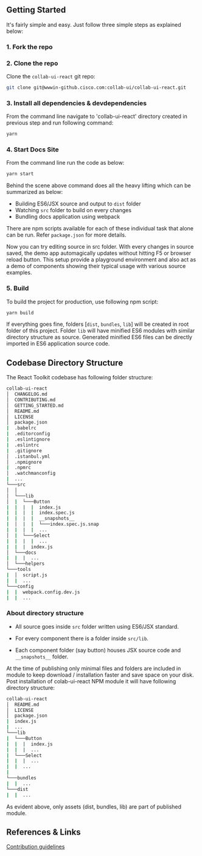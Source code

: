 ## Getting Started

It's fairly simple and easy. Just follow three simple steps as explained below:

### 1. Fork the repo

### 2. Clone the repo

Clone the `collab-ui-react` git repo:

```sh
git clone git@wwwin-github.cisco.com:collab-ui/collab-ui-react.git
```

### 3. Install all dependencies & devdependencies

From the command line navigate to 'collab-ui-react' directory created in previous step
and run following command:

```sh
yarn
```

### 4. Start Docs Site

From the command line run the code
as below:

```sh
yarn start
```

Behind the scene above command does all the heavy lifting which can be summarized as below:

* Building ES6/JSX source and output to `dist` folder
* Watching `src` folder to build on every changes
* Bundling docs application using webpack

There are npm scripts available for each of these individual task that alone can be run. Refer `package.json` for more details.

Now you can try editing source in src folder. With every changes in source saved, the demo app automagically updates without hitting F5 or browser reload button.
This setup provide a playground environment and also act as a demo of components showing their typical usage with various source examples.

### 5.  Build

To build the project for production, use following npm script:

```sh
yarn build
```

If everything goes fine, folders [`dist`, `bundles`, `lib`] will be created in root folder of this project. Folder `lib` will have minified ES6 modules with similar directory structure as source.
Generated minified ES6 files can be directly imported in ES6 application source code.

## Codebase Directory Structure

The React Toolkit codebase has following folder structure:

```sh
collab-ui-react
│  CHANGELOG.md
│  CONTRIBUTING.md
│  GETTING_STARTED.md
│  README.md
│  LICENSE
│  package.json
|  .babelrc
|  .editorconfig
|  .eslintignore
|  .eslintrc
|  .gitignore
│  .istanbul.yml
│  .npmignore
|  .npmrc
│  .watchmanconfig
|  ...
└───src
│  │
│  └───lib
│  |  └───Button
|  |  |  |  index.js
|  |  |  |  index.spec.js
|  |  |  |  __snapshots__
|  │  |  |  └───index.spec.js.snap
|  |  |  |  ...
│  |  └───Select
|  |  |  |  ...
|  |  |  index.js
│  └───docs
|  |  |  ...
│  └───helpers
└───tools
|  │  script.js
|  |  ...
└───config
|  |  webpack.config.dev.js
|  |  ...
```

### About directory structure

* All source goes inside `src` folder written using ES6/JSX standard.

* For every component there is a folder inside `src/lib`.

* Each component folder (say button) houses JSX source code and `__snapshots__` folder.

At the time of publishing only minimal files and folders are included in module to keep download / installation faster and save space on your disk. Post installation of colab-ui-react NPM
module it will have following directory structure:

```sh
collab-ui-react
│  README.md
│  LICENSE
│  package.json
|  index.js
|  ...
└───lib
|  └───Button
|  |  |  index.js
|  |  |  ...
|  └───Select
|  |  |  ...
|  |  ...
|
└───bundles
|  |  ...
└───dist
|  |  ...
```

As evident above, only assets (dist, bundles, lib) are part of published module.

## References & Links

[Contribution guidelines](/CONTRIBUTING.md)
